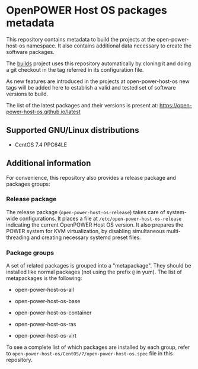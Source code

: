 # OpenPOWER Host OS packages metadata

This repository contains metadata to build the projects at the open-power-host-os
namespace.
It also contains additional data necessary to create the software packages.

The [builds](https://github.com/open-power-host-os/builds) project
uses this repository automatically by cloning it and doing a git
checkout in the tag referred in its configuration file.

As new features are introduced in the projects at open-power-host-os new tags will
be added here to establish a valid and tested set of software versions to build.

The list of the latest packages and their versions is present at:
https://open-power-host-os.github.io/latest

## Supported GNU/Linux distributions

* CentOS 7.4 PPC64LE

## Additional information

For convenience, this repository also provides a release package and
packages groups:

### Release package

The release package (`open-power-host-os-release`) takes care
of system-wide configurations. It places a file at
`/etc/open-power-host-os-release` indicating the current
OpenPOWER Host OS version. It also prepares the POWER system
for KVM virtualization, by disabling simultaneous multi-threading
and creating necessary systemd preset files.

### Package groups

A set of related packages is grouped into a "metapackage". They should be installed 
like normal packages (not using the prefix `@` in yum). The list of 
metapackages is the following:

* open-power-host-os-all

* open-power-host-os-base

* open-power-host-os-container

* open-power-host-os-ras

* open-power-host-os-virt

To see a complete list of which packages are installed by each group, refer to `open-power-host-os/CentOS/7/open-power-host-os.spec` file in this repository.
